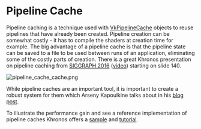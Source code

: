 # Pipeline Cache

Pipeline caching is a technique used with [VkPipelineCache](https://www.khronos.org/registry/vulkan/specs/1.2/html/vkspec.html#VkPipelineCache) objects to reuse pipelines that have already been created. Pipeline creation can be somewhat costly - it has to compile the shaders at creation time for example. The big advantage of a pipeline cache is that the pipeline state can be saved to a file to be used between runs of an application, eliminating some of the costly parts of creation. There is a great Khronos presentation on pipeline caching from [SIGGRAPH 2016](https://www.khronos.org/assets/uploads/developers/library/2016-siggraph/3D-BOF-SIGGRAPH_Jul16.pdf) ([video](https://www.youtube.com/watch?v=owuJRPKIUAg&t=1045s)) starting on slide 140.

![pipeline_cache_cache.png](../images/pipeline_cache_cache.png)

While pipeline caches are an important tool, it is important to create a robust system for them which Arseny Kapoulkine talks about in his [blog post](https://zeux.io/2019/07/17/serializing-pipeline-cache/).

To illustrate the performance gain and see a reference implementation of pipeline caches Khronos offers a [sample](https://github.com/KhronosGroup/Vulkan-Samples/tree/master/samples/performance/pipeline_cache) and [tutorial](https://github.com/KhronosGroup/Vulkan-Samples/blob/master/samples/performance/pipeline_cache/pipeline_cache_tutorial.md).
